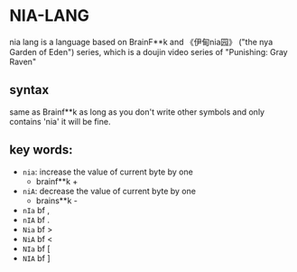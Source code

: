 # NIA-LANG
nia lang is a language based on BrainF**k and 《伊甸nia园》 ("the nya Garden of Eden") series, which is a doujin video series of "Punishing: Gray Raven"

## syntax
same as Brainf**k
as long as you don't write other symbols and only contains 'nia' it will be fine.

## key words:
- `nia`: increase the value of current byte by one
  - brainf**k +
- `niA`: decrease the value of current byte by one
  - brains**k -
- `nIa`  bf ,
- `nIA`  bf .
- `Nia`  bf >
- `NiA`  bf <
- `NIa`  bf [
- `NIA`  bf ]